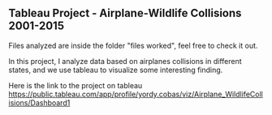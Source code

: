 ## Tableau Project - Airplane-Wildlife Collisions 2001-2015

Files analyzed are inside the folder "files worked", feel free to check it out.

In this project, I analyze data based on airplanes collisions in different states, and we use tableau to visualize some interesting finding.

Here is the link to the project on tableau https://public.tableau.com/app/profile/yordy.cobas/viz/Airplane_WildlifeCollisions/Dashboard1
